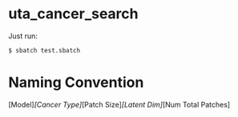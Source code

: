 # uta_cancer_search

Just run:

```bash
$ sbatch test.sbatch
```

# Naming Convention
[Model]_[Cancer Type]_[Patch Size]_[Latent Dim]_[Num Total Patches]